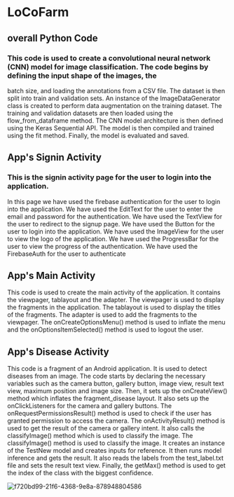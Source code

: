 # LoCoFarm

## overall Python Code 

### This code is used to create a convolutional neural network (CNN) model for image classification. The code begins by defining the input shape of the images, the
batch size, and loading the annotations from a CSV file. The dataset is then split into train and validation sets. An instance of the ImageDataGenerator class is
created to perform data augmentation on the training dataset. The training and validation datasets are then loaded using the flow_from_dataframe method. The CNN model
architecture is then defined using the Keras Sequential API. The model is then compiled and trained using the fit method. Finally, the model is evaluated and saved.

## App's Signin Activity

### This is the signin activity page for the user to login into the application.
In this page we have used the firebase authentication for the user to login into the application.
We have used the EditText for the user to enter the email and password for the authentication.
We have used the TextView for the user to redirect to the signup page.
We have used the Button for the user to login into the application.
We have used the ImageView for the user to view the logo of the application.
We have used the ProgressBar for the user to view the progress of the authentication.
We have used the FirebaseAuth for the user to authenticate


## App's Main Activity

This code is used to create the main activity of the application.
It contains the viewpager, tablayout and the adapter.
The viewpager is used to display the fragments in the application. 
The tablayout is used to display the titles of the fragments.
The adapter is used to add the fragments to the viewpager. 
The onCreateOptionsMenu() method is used to inflate the menu and the onOptionsItemSelected() method is used to logout the user.


## App's Disease Activity

This code is a fragment of an Android application. It is used to detect diseases from an image.
The code starts by declaring the necessary variables such as the camera button, gallery button, image view, result text view, maximum position and image size.
Then, it sets up the onCreateView() method which inflates the fragment_disease layout. It also sets up the onClickListeners for the camera and gallery buttons.
The onRequestPermissionsResult() method is used to check if the user has granted permission to access the camera.
The onActivityResult() method is used to get the result of the camera or gallery intent. It also calls the classifyImage() method which is used to classify the image.
The classifyImage() method is used to classify the image. It creates an instance of the TestNew model and creates inputs for reference. It then runs model inference and gets the result. It also reads the labels from the test_label.txt file and sets the result text view.
Finally, the getMax() method is used to get the index of the class with the biggest confidence.





![f720bd99-21f6-4368-9e8a-878948804586](https://user-images.githubusercontent.com/82955056/230299941-c89d1fa7-1843-4a1e-a7f3-e92c617169f0.jpg)




